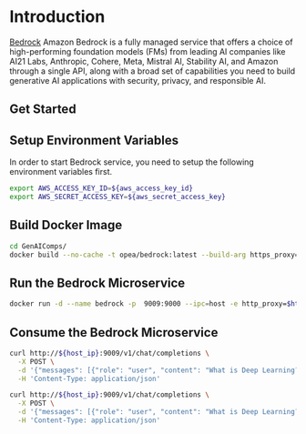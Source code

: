 # Introduction

[Bedrock](https://aws.amazon.com/bedrock) Amazon Bedrock is a fully managed service that offers a choice of high-performing foundation models (FMs) from leading AI companies like AI21 Labs, Anthropic, Cohere, Meta, Mistral AI, Stability AI, and Amazon through a single API, along with a broad set of capabilities you need to build generative AI applications with security, privacy, and responsible AI.

## Get Started

## Setup Environment Variables

In order to start Bedrock service, you need to setup the following environment variables first.

```bash
export AWS_ACCESS_KEY_ID=${aws_access_key_id}
export AWS_SECRET_ACCESS_KEY=${aws_secret_access_key}
```

## Build Docker Image

```bash
cd GenAIComps/
docker build --no-cache -t opea/bedrock:latest --build-arg https_proxy=$https_proxy --build-arg http_proxy=$http_proxy -f comps/llms/text-generation/bedrock/Dockerfile .
```

## Run the Bedrock Microservice

```bash
docker run -d --name bedrock -p  9009:9000 --ipc=host -e http_proxy=$http_proxy -e https_proxy=$https_proxy  -e AWS_ACCESS_KEY_ID=$AWS_ACCESS_KEY_ID -e AWS_SECRET_ACCESS_KEY=$AWS_SECRET_ACCESS_KEY  opea/bedrock:latest
```

## Consume the Bedrock Microservice

```bash
curl http://${host_ip}:9009/v1/chat/completions \
  -X POST \
  -d '{"messages": [{"role": "user", "content": "What is Deep Learning?"}], "max_tokens":17}' \
  -H 'Content-Type: application/json'

curl http://${host_ip}:9009/v1/chat/completions \
  -X POST \
  -d '{"messages": [{"role": "user", "content": "What is Deep Learning?"}], "max_tokens":17, "stream": "true"}' \
  -H 'Content-Type: application/json'
```
